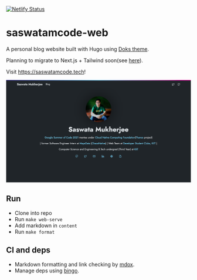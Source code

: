 [![Netlify Status](https://api.netlify.com/api/v1/badges/cb901bb5-ad85-4a71-8307-baf5b2ab555b/deploy-status)](https://app.netlify.com/sites/hardcore-kilby-ea01f9/deploys)

# saswatamcode-web

A personal blog website built with Hugo using [Doks theme](https://getdoks.org/).

Planning to migrate to Next.js + Tailwind soon(see [here](https://github.com/saswatamcode/saswatamcode-web/tree/next-migration)).

Visit https://saswatamcode.tech!

![](content/cover.png)

## Run
- Clone into repo
- Run `make web-serve`
- Add markdown in `content`
- Run `make format`

## CI and deps
- Markdown formatting and link checking by [mdox](https://github.com/bwplotka/mdox).
- Manage deps using [bingo](https://github.com/bwplotka/bingo).
